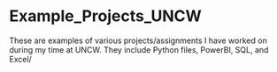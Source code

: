 # Example_Projects_UNCW
These are examples of various projects/assignments I have worked on during my time at UNCW.
They include Python files, PowerBI, SQL, and Excel/
